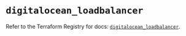 # `digitalocean_loadbalancer`

Refer to the Terraform Registry for docs: [`digitalocean_loadbalancer`](https://registry.terraform.io/providers/digitalocean/digitalocean/2.44.0/docs/resources/loadbalancer).
